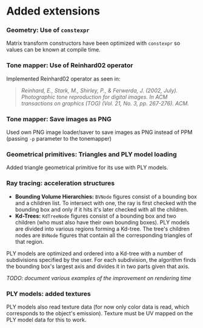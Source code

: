 # Added extensions

### Geometry: Use of `constexpr`
Matrix transform constructors have been optimized with `constexpr` so values can be known at compile time.

### Tone mapper: Use of Reinhard02 operator
Implemented Reinhard02 operator as seen in:
> _Reinhard, E., Stark, M., Shirley, P., & Ferwerda, J. (2002, July).  Photographic tone reproduction for digital images. In ACM transactions on graphics (TOG) (Vol. 21, No. 3, pp. 267-276). ACM._

### Tone mapper: Save images as PNG
Used own PNG image loader/saver to save images as PNG instead of PPM (passing `-p` parameter to the tonemapper)


### Geometrical primitives: Triangles and PLY model loading
Added triangle geometrical primitive for its use with PLY models.

### Ray tracing: acceleration structures
* **Bounding Volume Hierarchies:** `BVNode` figures consist of a bounding box and a children list. To intersect with one, the ray is first checked with the bounding box and only if it hits it's later checked with all the children.
* **Kd-Trees:** `KdTreeNode` figures consist of a bounding box and two children (who must also have their own bounding boxes). PLY models are divided into various regions forming a Kd-tree. The tree's children nodes are `BVNode` figures that contain all the corresponding triangles of that region.

PLY models are optimized and ordered into a Kd-tree with a number of subdivisions specified by the user. For each subdivision, the algorithm finds the bounding box's largest axis and divides it in two parts given that axis.

_TODO: document various examples of the improvement on rendering time_

### PLY models: added textures
PLY models also read texture data (for now only color data is read, which corresponds to the object's emission). Texture must be UV mapped on the PLY model data for this to work.